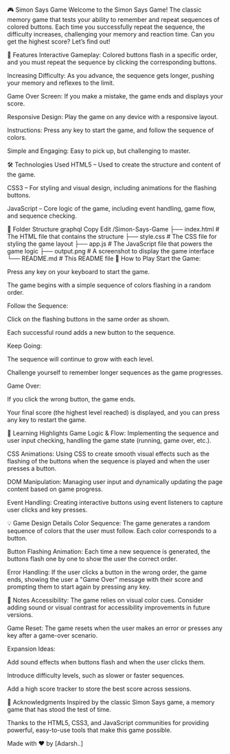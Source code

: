 🎮 Simon Says Game
Welcome to the Simon Says Game! The classic memory game that tests your ability to remember and repeat sequences of colored buttons. Each time you successfully repeat the sequence, the difficulty increases, challenging your memory and reaction time. Can you get the highest score? Let’s find out!

🚀 Features
Interactive Gameplay: Colored buttons flash in a specific order, and you must repeat the sequence by clicking the corresponding buttons.

Increasing Difficulty: As you advance, the sequence gets longer, pushing your memory and reflexes to the limit.

Game Over Screen: If you make a mistake, the game ends and displays your score.

Responsive Design: Play the game on any device with a responsive layout.

Instructions: Press any key to start the game, and follow the sequence of colors.

Simple and Engaging: Easy to pick up, but challenging to master.

🛠️ Technologies Used
HTML5 – Used to create the structure and content of the game.

CSS3 – For styling and visual design, including animations for the flashing buttons.

JavaScript – Core logic of the game, including event handling, game flow, and sequence checking.

📂 Folder Structure
graphql
Copy
Edit
/Simon-Says-Game
├── index.html # The HTML file that contains the structure
├── style.css # The CSS file for styling the game layout
├── app.js # The JavaScript file that powers the game logic
├── output.png # A screenshot to display the game interface
└── README.md # This README file
🚀 How to Play
Start the Game:

Press any key on your keyboard to start the game.

The game begins with a simple sequence of colors flashing in a random order.

Follow the Sequence:

Click on the flashing buttons in the same order as shown.

Each successful round adds a new button to the sequence.

Keep Going:

The sequence will continue to grow with each level.

Challenge yourself to remember longer sequences as the game progresses.

Game Over:

If you click the wrong button, the game ends.

Your final score (the highest level reached) is displayed, and you can press any key to restart the game.

🧠 Learning Highlights
Game Logic & Flow: Implementing the sequence and user input checking, handling the game state (running, game over, etc.).

CSS Animations: Using CSS to create smooth visual effects such as the flashing of the buttons when the sequence is played and when the user presses a button.

DOM Manipulation: Managing user input and dynamically updating the page content based on game progress.

Event Handling: Creating interactive buttons using event listeners to capture user clicks and key presses.

💡 Game Design Details
Color Sequence: The game generates a random sequence of colors that the user must follow. Each color corresponds to a button.

Button Flashing Animation: Each time a new sequence is generated, the buttons flash one by one to show the user the correct order.

Error Handling: If the user clicks a button in the wrong order, the game ends, showing the user a "Game Over" message with their score and prompting them to start again by pressing any key.

📌 Notes
Accessibility: The game relies on visual color cues. Consider adding sound or visual contrast for accessibility improvements in future versions.

Game Reset: The game resets when the user makes an error or presses any key after a game-over scenario.

Expansion Ideas:

Add sound effects when buttons flash and when the user clicks them.

Introduce difficulty levels, such as slower or faster sequences.

Add a high score tracker to store the best score across sessions.

🙌 Acknowledgments
Inspired by the classic Simon Says game, a memory game that has stood the test of time.

Thanks to the HTML5, CSS3, and JavaScript communities for providing powerful, easy-to-use tools that make this game possible.

Made with ❤️ by [Adarsh..]
